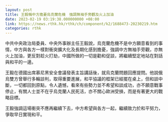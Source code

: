 ```yaml
---
layout: post
title: 王毅稱中方擔憂烏克蘭危機　強調無袖手旁觀及火上加油
date: 2023-02-19 03:19:38.000000000 +08:00
link: https://news.rthk.hk/rthk/ch/component/k2/1688473-20230219.htm
categories: rthk
---
```


中共中央政治局委員、中央外事辦主任王毅說，烏克蘭危機不是中方願意看到的事情，中方與各方一樣對衝突擴大化及長期化感到擔憂，強調中方無袖手旁觀，亦無火上加油，更反對趁火打劫，中國所做的一切是勸和促談，將繼續堅定地站在對話與和平的一邊。

王毅在德國出席慕尼黑安全會議發表主旨講話後，就烏克蘭問題回應提問。他說俄烏雙方曾舉行多輪談判，取得重要進展，和平協議的框架已經擺在桌上，但和談中斷，一切都回到原點，令人遺憾，看來有些勢力並不希望和談成功，亦不願意戰事停止，有關人士並不在乎烏克蘭人民死活，亦不關心歐洲受損，而是有著更大的戰略目標。

王毅強調這場衝突不應再繼續下去，中方希望與各方一起，繼續致力於和平努力，爭取早日實現和平。

